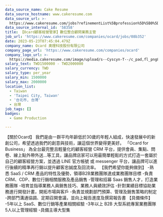 ```yaml
---
data_source_name: Cake Resume
data_source_hostname: www.cakeresume.com
data_source_url: >-
  https://www.cakeresume.com/jobs?refinementList%5Bprofession%5D%5B0%5D=game-production&range%5Bsalary_range%5D%5Bmin%5D=100000
data_source_internal_id: '58358'
title: 【Ocard顧客經營管家】數位整合顧問業務主管
job_url: 'https://www.cakeresume.com/companies/ocard/jobs/08b352'
date: 2023-05-23T07:45:04.479Z
company_name: Ocard 奧理科技股份有限公司
company_page_url: 'https://www.cakeresume.com/companies/ocard'
company_logo_url: >-
  https://media.cakeresume.com/image/upload/s--Cyscyn-T--/c_pad,fl_png8,h_200,w_200/v1562238986/dlxf13dwwfukaefj3ul8.png
salary_text: TWD1500000 - TWD2000000
salary_currency: TWD
salary_type: per_year
salary_min: 1500000
salary_max: 2000000
location_list:
  - Taiwan
  - 'Taipei City, Taiwan'
  - '台北市, 台灣'
  - 台灣
job_tags: []
badges:
  - Game Production

---
```


【關於Ocard】 我們是由一群平均年齡低於30歲的年輕人組成，快速發展中的新創公司，希望透過我們的創意與技術，讓這個世界變得更美好。 「Ocard for Business」 為全台最完整且輕量化的顧客經營 CRM 平台，提供會員、集點、問卷、線上點外帶外送...等工具，讓品牌店家可以用最簡單輕鬆的方式打造一套屬於自己的顧客經營方案，並透過 LINE 官方帳號 或 messenger 平台，讓品牌可以進行後續的精準再行銷以提升顧客忠誠度及回流率。 【我們希望你能夠做到】 -熟悉 SaaS / CRM 產品的特性及優勢，領導B2B業務團隊達成業務團隊目標 -負責 CRM、CDP、數位行銷相關服務及產品銷售 -管理和招募 Saas 銷售⼈才，打造業務團隊 -培育並指導業務人員銷售技巧、業務人員績效評估 -針對業績目標協助業務進行開發計畫，開拓市場與客戶 -負責並規劃部門預算、管理及銷售策略的制定 -跨部門溝通協調、定期召開會議，並向上報告進度及撰寫報告書 【具備條件】 -5年以上 SaaS、數位行銷等產業相關經驗 -3年以上 B2B 大型系統專案業務團隊5人以上管理經驗 -具備主導大型集